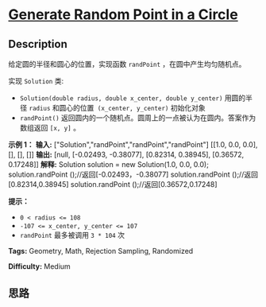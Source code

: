 # [Generate Random Point in a Circle][title]

## Description

给定圆的半径和圆心的位置，实现函数 `randPoint` ，在圆中产生均匀随机点。

实现 `Solution` 类:

  * `Solution(double radius, double x_center, double y_center)` 用圆的半径 `radius` 和圆心的位置` (x_center, y_center)` 初始化对象
  * `randPoint()` 返回圆内的一个随机点。圆周上的一点被认为在圆内。答案作为数组返回 `[x, y]` 。



**示例 1：**
            **输入:** ["Solution","randPoint","randPoint","randPoint"]    [[1.0, 0.0, 0.0], [], [], []]    **输出:** [null, [-0.02493, -0.38077], [0.82314, 0.38945], [0.36572, 0.17248]]    **解释:**    Solution solution = new Solution(1.0, 0.0, 0.0);    solution.randPoint ();//返回[-0.02493，-0.38077]    solution.randPoint ();//返回[0.82314,0.38945]    solution.randPoint ();//返回[0.36572,0.17248]



**提示：**

  * `0 < radius <= 108`
  * `-107 <= x_center, y_center <= 107`
  * `randPoint` 最多被调用 `3 * 104` 次


**Tags:** Geometry, Math, Rejection Sampling, Randomized

**Difficulty:** Medium

## 思路

[title]: https://leetcode-cn.com/problems/generate-random-point-in-a-circle
